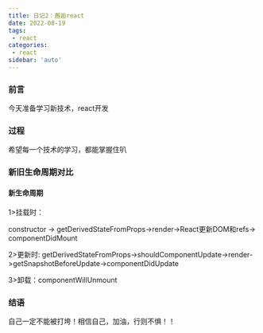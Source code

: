 ```yaml
---
title: 日记2：邂逅react
date: 2022-08-19
tags:
 - react
categories:
 - react
sidebar: 'auto'
---
```


### 前言

今天准备学习新技术，react开发

### 过程

希望每一个技术的学习，都能掌握住叭

### 新旧生命周期对比

#### 新生命周期

1>挂载时：

constructor -> getDerivedStateFromProps->render->React更新DOM和refs-> componentDidMount

2>更新时:
getDerivedStateFromProps->shouldComponentUpdate->render->getSnapshotBeforeUpdate->componentDidUpdate

3>卸载：componentWillUnmount

### 结语

自己一定不能被打垮！相信自己，加油，行则不惧！！
